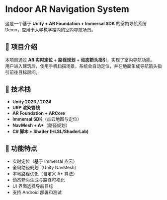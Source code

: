  # Indoor AR Navigation System

这是一个基于 **Unity + AR Foundation + Immersal SDK** 的室内导航系统 Demo，应用于大学教学楼内的室内导航场景。

## 🎯 项目介绍
本项目通过 **AR 实时定位** + **路径规划** + **动态箭头指引**，实现了室内导航功能。  
用户进入建筑后，使用手机扫描场景，系统会自动定位，并在地面生成导航箭头指引前往目标房间。

## 🔧 技术栈
- **Unity 2023 / 2024**
- **URP 渲染管线**
- **AR Foundation + ARCore**
- **Immersal SDK**（点云地图与定位）
- **NavMesh + A\***（路径规划）
- **C# 脚本 + Shader (HLSL/ShaderLab)**

## 🚀 功能特点
- 实时定位（基于 Immersal 点云）
- 全局路径规划（Unity NavMesh）
- 本地路径优化（自定义 A* 算法）
- 动态箭头生成与路径可视化
- UI 界面选择导航目标
- 支持 Android 部署和测试



